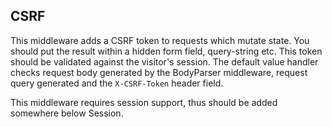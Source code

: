 ## CSRF

This middleware adds a CSRF token to requests which mutate state. You should put the result within a hidden form
field, query-string etc. This token should be validated against the visitor's session.
The default value handler checks request body generated by the BodyParser middleware, request query generated and
the ```X-CSRF-Token``` header field.

This middleware requires session support, thus should be added somewhere below Session.